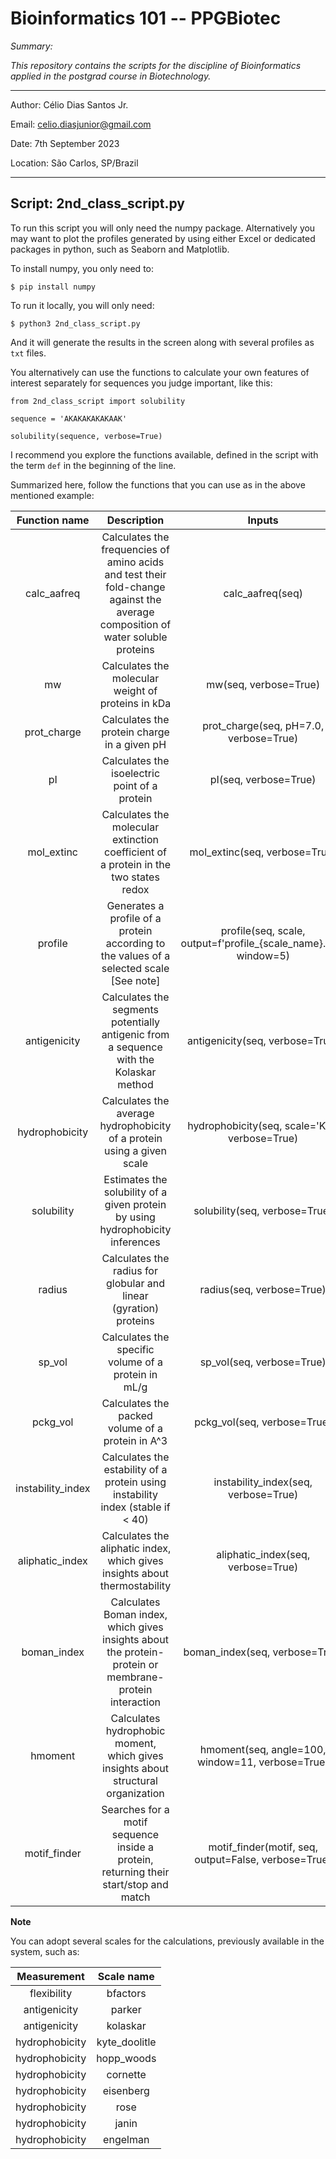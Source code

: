 # Bioinformatics 101 -- PPGBiotec

*Summary:*

*This repository contains the scripts for the discipline of Bioinformatics applied in the postgrad course in Biotechnology.*

---

Author: Célio Dias Santos Jr.

Email: celio.diasjunior@gmail.com

Date: 7th September 2023

Location: São Carlos, SP/Brazil

---

## Script: 2nd_class_script.py

To run this script you will only need the numpy package. Alternatively you may want to plot the profiles generated by using either Excel or 
dedicated packages in python, such as Seaborn and Matplotlib.

To install numpy, you only need to:

```
$ pip install numpy
```

To run it locally, you will only need:

```
$ python3 2nd_class_script.py
```

And it will generate the results in the screen along with several profiles as `txt` files.

You alternatively can use the functions to calculate your own features of interest separately for sequences
you judge important, like this:

```
from 2nd_class_script import solubility

sequence = 'AKAKAKAKAKAAK'

solubility(sequence, verbose=True)
```

I recommend you explore the functions available, defined in the script with the term `def` in the beginning of the line.

Summarized here, follow the functions that you can use as in the above mentioned example:

| **Function name** | **Description** | **Inputs** |
| :---: | :---: | :---: |
| calc_aafreq | Calculates the frequencies of amino acids and test their fold-change against the average composition of water soluble proteins | calc_aafreq(seq) |
| mw | Calculates the molecular weight of proteins in kDa | mw(seq, verbose=True) |
| prot_charge | Calculates the protein charge in a given pH | prot_charge(seq, pH=7.0, verbose=True) |
| pI | Calculates the isoelectric point of a protein | pI(seq, verbose=True) |
| mol_extinc | Calculates the molecular extinction coefficient of a protein in the two states redox | mol_extinc(seq, verbose=True) |
| profile | Generates a profile of a protein according to the values of a selected scale [See note] | profile(seq, scale, output=f'profile_{scale_name}.tsv', window=5) |
| antigenicity | Calculates the segments potentially antigenic from a sequence with the Kolaskar method | antigenicity(seq, verbose=True) |
| hydrophobicity | Calculates the average hydrophobicity of a protein using a given scale | hydrophobicity(seq, scale='KD', verbose=True) |
| solubility | Estimates the solubility of a given protein by using hydrophobicity inferences | solubility(seq, verbose=True) |
| radius | Calculates the radius for globular and linear (gyration) proteins | radius(seq, verbose=True) |
| sp_vol | Calculates the specific volume of a protein in mL/g | sp_vol(seq, verbose=True) |
| pckg_vol | Calculates the packed volume of a protein in A^3 | pckg_vol(seq, verbose=True) |
| instability_index | Calculates the estability of a protein using instability index (stable if < 40) | instability_index(seq, verbose=True) |
| aliphatic_index | Calculates the aliphatic index, which gives insights about thermostability | aliphatic_index(seq, verbose=True) |
| boman_index | Calculates Boman index, which gives insights about the protein-protein or membrane-protein interaction | boman_index(seq, verbose=True) |
| hmoment | Calculates hydrophobic moment, which gives insights about structural organization | hmoment(seq, angle=100, window=11, verbose=True) |   
| motif_finder | Searches for a motif sequence inside a protein, returning their start/stop and match | motif_finder(motif, seq, output=False, verbose=True) | 

**Note**

You can adopt several scales for the calculations, previously available in the system, such as:

| **Measurement** | **Scale name** |
| :---: | :---: |
| flexibility | bfactors | 
| antigenicity | parker |
| antigenicity | kolaskar |
| hydrophobicity | kyte_doolitle |
| hydrophobicity | hopp_woods |
| hydrophobicity | cornette |
| hydrophobicity | eisenberg |
| hydrophobicity | rose |
| hydrophobicity | janin |
| hydrophobicity | engelman |
